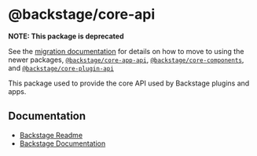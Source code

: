 # @backstage/core-api

**NOTE: This package is deprecated**

See the [migration documentation](https://backstage.io/docs/tutorials/migrating-away-from-core) for details on how to move to using the newer packages, [`@backstage/core-app-api`](https://www.npmjs.com/package/@backstage/core-app-api), [`@backstage/core-components`](https://www.npmjs.com/package/@backstage/core-components), and [`@backstage/core-plugin-api`](https://www.npmjs.com/package/@backstage/core-plugin-api)

This package used to provide the core API used by Backstage plugins and apps.

## Documentation

- [Backstage Readme](https://github.com/backstage/backstage/blob/master/README.md)
- [Backstage Documentation](https://github.com/backstage/backstage/blob/master/docs/README.md)
